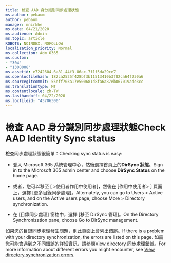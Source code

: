 ```yaml
---
title: 檢查 AAD 身分識別同步處理狀態
ms.author: pebaum
author: pebaum
manager: mnirkhe
ms.date: 04/21/2020
ms.audience: Admin
ms.topic: article
ROBOTS: NOINDEX, NOFOLLOW
localization_priority: Normal
ms.collection: Adm_O365
ms.custom:
- "304"
- "1300008"
ms.assetid: e7242604-6a81-44f3-86ac-7f1f5da29ce7
ms.openlocfilehash: 182ca2525f428bf3b11513410b3f82ca64f230a6
ms.sourcegitcommit: 55eff703a17e500681d8fa6a87eb067019ade3cc
ms.translationtype: MT
ms.contentlocale: zh-TW
ms.lasthandoff: 04/22/2020
ms.locfileid: "43706300"
---
```

# <a name="check-aad-identity-sync-status"></a><span data-ttu-id="936d8-102">檢查 AAD 身分識別同步處理狀態</span><span class="sxs-lookup"><span data-stu-id="936d8-102">Check AAD Identity Sync status</span></span>

<span data-ttu-id="936d8-103">檢查同步處理狀態很簡單：</span><span class="sxs-lookup"><span data-stu-id="936d8-103">Checking sync status is easy:</span></span>
  
- <span data-ttu-id="936d8-104">登入 Microsoft 365 系統管理中心，然後選擇首頁上的**DirSync 狀態**。</span><span class="sxs-lookup"><span data-stu-id="936d8-104">Sign in to the Microsoft 365 admin center and choose **DirSync Status** on the home page.</span></span>

- <span data-ttu-id="936d8-105">或者，您可以移至 [ \>使用者作用中使用者]，然後在 [作用中使用者\> ] 頁面上，選擇 [更多目錄同步處理]。</span><span class="sxs-lookup"><span data-stu-id="936d8-105">Alternately, you can go to Users \> Active users, and on the Active users page, choose More \> Directory synchronization.</span></span>

- <span data-ttu-id="936d8-106">在 [目錄同步處理] 窗格中，選擇 [移至 DirSync 管理]。</span><span class="sxs-lookup"><span data-stu-id="936d8-106">On the Directory Synchronization pane, choose Go to DirSync management.</span></span>

<span data-ttu-id="936d8-107">如果您的目錄同步處理發生問題，則此頁面上會列出錯誤。</span><span class="sxs-lookup"><span data-stu-id="936d8-107">If there is a problem with your directory synchronization, the errors are listed on this page.</span></span> <span data-ttu-id="936d8-108">如需您可能會遇到之不同錯誤的詳細資訊，請參閱[View directory 同步處理錯誤](https://docs.microsoft.com//office365/enterprise/identify-directory-synchronization-errors)。</span><span class="sxs-lookup"><span data-stu-id="936d8-108">For more information about different errors you might encounter, see [View directory synchronization errors](https://docs.microsoft.com//office365/enterprise/identify-directory-synchronization-errors).</span></span>
  